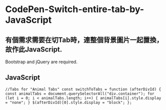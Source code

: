 # CodePen-Switch-entire-tab-by-JavaScript

## 有個需求需要在切Tab時，連整個背景圖片一起置換，故作此JavaScript.
Bootstrap and jQuery are required.

## JavaScript
`//Tabs for "Animal Tabs"
const switchToTabs = function (afterDivId) {
  const animalTabs = document.querySelectorAll("div.container");
  for (let i = 0; i < animalTabs.length; i++) {
    animalTabs[i].style.display = "none";
  }
  $(afterDivId)[0].style.display = "block";
};`
